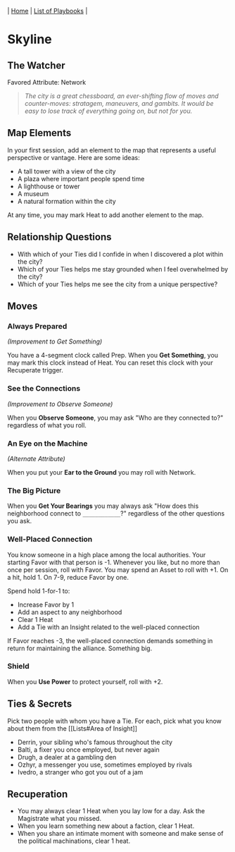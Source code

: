 | [Home](../index.md) | [List of Playbooks](Overview.md) |

# Skyline
## The Watcher
Favored Attribute: Network

>*The city is a great chessboard, an ever-shifting flow of moves and counter-moves: stratagem, maneuvers, and gambits. It would be easy to lose track of everything going on, but not for you.*


## Map Elements
In your first session, add an element to the map that represents a useful perspective or vantage. Here are some ideas:

- A tall tower with a view of the city
- A plaza where important people spend time
- A lighthouse or tower
- A museum
- A natural formation within the city

At any time, you may mark Heat to add another element to the map.

## Relationship Questions
- With which of your Ties did I confide in when I discovered a plot within the city?
- Which of your Ties helps me stay grounded when I feel overwhelmed by the city?
- Which of your Ties helps me see the city from a unique perspective?

## Moves

### Always Prepared 
*(Improvement to Get Something)*

You have a 4-segment clock called Prep. When you **Get Something**, you may mark this clock instead of Heat. You can reset this clock with your Recuperate trigger.

### See the Connections 
*(Improvement to Observe Someone)*

When you **Observe Someone**, you may ask "Who are they connected to?" regardless of what you roll.

### An Eye on the Machine 
*(Alternate Attribute)*

When you put your **Ear to the Ground** you may roll with Network.

### The Big Picture
When you **Get Your Bearings** you may always ask "How does this neighborhood connect to `____________`?" regardless of the other questions you ask.

### Well-Placed Connection
You know someone in a high place among the local authorities. Your starting Favor with that person is -1. Whenever you like, but no more than once per session, roll with Favor. You may spend an Asset to roll with +1. On a hit, hold 1. On 7-9, reduce Favor by one.

Spend hold 1-for-1 to:
- Increase Favor by 1 
- Add an aspect to any neighborhood
- Clear 1 Heat
- Add a Tie with an Insight related to the well-placed connection

If Favor reaches -3, the well-placed connection demands something in return for maintaining the alliance. Something big.

### Shield
When you **Use Power** to protect yourself, roll with +2.

## Ties & Secrets
Pick two people with whom you have a Tie. For each, pick what you know about them from the [[Lists#Area of Insight]]
- Derrin, your sibling who's famous throughout the city
- Balti, a fixer you once employed, but never again
- Drugh, a dealer at a gambling den
- Ozhyr, a messenger you use, sometimes employed by rivals
- Ivedro, a stranger who got you out of a jam
 
## Recuperation
- You may always clear 1 Heat when you lay low for a day. Ask the Magistrate what you missed.
- When you learn something new about a faction, clear 1 Heat.
- When you share an intimate moment with someone and make sense of the political machinations, clear 1 heat.

